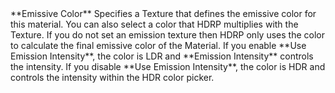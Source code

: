 <tr>
<td>**Emissive Color**</td>
<td>Specifies a Texture that defines the emissive color for this material. You can also select a color that HDRP multiplies with the Texture. If you do not set an emission texture then HDRP only uses the color to calculate the final emissive color of the Material. If you enable **Use Emission Intensity**, the color is LDR and **Emission Intensity** controls the intensity. If you disable **Use Emission Intensity**, the color is HDR and controls the intensity within the HDR color picker.</td>
</tr>
